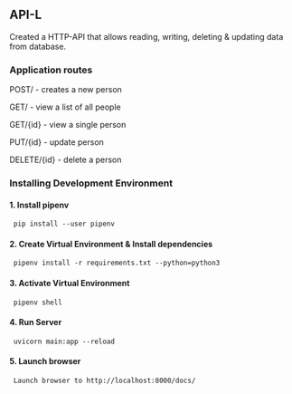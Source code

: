 ## API-L

Created a HTTP-API that allows reading, writing, deleting & updating data from database.

### Application routes
POST/ - creates a new person

GET/ - view a list of all people

GET/{id} - view a single person

PUT/{id} - update person

DELETE/{id} - delete a person


### Installing Development Environment
#### 1. Install pipenv

     pip install --user pipenv
   
#### 2. Create Virtual Environment & Install dependencies
      
     pipenv install -r requirements.txt --python=python3
   
#### 3. Activate Virtual Environment

     pipenv shell
     
#### 4. Run Server
  
     uvicorn main:app --reload
   
#### 5. Launch browser

     Launch browser to http://localhost:8000/docs/ 
